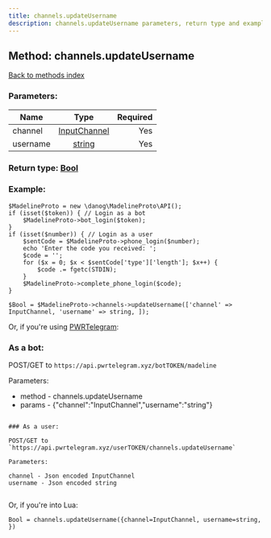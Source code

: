```yaml
---
title: channels.updateUsername
description: channels.updateUsername parameters, return type and example
---
```

## Method: channels.updateUsername  
[Back to methods index](index.md)


### Parameters:

| Name     |    Type       | Required |
|----------|:-------------:|---------:|
|channel|[InputChannel](../types/InputChannel.md) | Yes|
|username|[string](../types/string.md) | Yes|


### Return type: [Bool](../types/Bool.md)

### Example:


```
$MadelineProto = new \danog\MadelineProto\API();
if (isset($token)) { // Login as a bot
    $MadelineProto->bot_login($token);
}
if (isset($number)) { // Login as a user
    $sentCode = $MadelineProto->phone_login($number);
    echo 'Enter the code you received: ';
    $code = '';
    for ($x = 0; $x < $sentCode['type']['length']; $x++) {
        $code .= fgetc(STDIN);
    }
    $MadelineProto->complete_phone_login($code);
}

$Bool = $MadelineProto->channels->updateUsername(['channel' => InputChannel, 'username' => string, ]);
```

Or, if you're using [PWRTelegram](https://pwrtelegram.xyz):

### As a bot:

POST/GET to `https://api.pwrtelegram.xyz/botTOKEN/madeline`

Parameters:

* method - channels.updateUsername
* params - {"channel":"InputChannel","username":"string"}

```

### As a user:

POST/GET to `https://api.pwrtelegram.xyz/userTOKEN/channels.updateUsername`

Parameters:

channel - Json encoded InputChannel
username - Json encoded string


```

Or, if you're into Lua:

```
Bool = channels.updateUsername({channel=InputChannel, username=string, })
```

